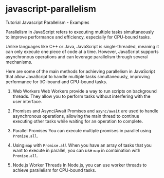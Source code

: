 # javascript-parallelism
Tutorial Javascript Parallelism - Examples

Parallelism in JavaScript refers to executing multiple tasks simultaneously to improve performance and efficiency, especially for CPU-bound tasks.

Unlike languages ​​like C++ or Java, JavaScript is single-threaded, meaning it can only execute one piece of code at a time. However, JavaScript supports asynchronous operations and can leverage parallelism through several mechanisms.

Here are some of the main methods for achieving parallelism in JavaScript that allow JavaScript to handle multiple tasks simultaneously, improving performance for I/O-bound and CPU-bound tasks.

1. Web Workers
Web Workers provide a way to run scripts on background threads. They allow you to perform tasks without interfering with the user interface.

2. Promises and Async/Await
Promises and `async/await` are used to handle asynchronous operations, allowing the main thread to continue executing other tasks while waiting for an operation to complete.

3. Parallel Promises
You can execute multiple promises in parallel using `Promise.all`.

4. Using `map` with `Promise.all`
When you have an array of tasks that you want to execute in parallel, you can use `map` in combination with `Promise.all`.

5. Node.js Worker Threads
In Node.js, you can use worker threads to achieve parallelism for CPU-bound tasks.
